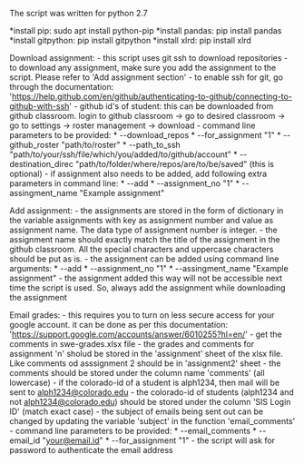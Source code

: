 The script was written for python 2.7

*install pip: sudo apt install python-pip
*install pandas: pip install pandas
*install gitpython: pip install gitpython
*install xlrd: pip install xlrd

Download assignment:
	- this script uses git ssh to download repositories
	- to download any assignment, make sure you add the assignment to the script. Please refer to 'Add assignment section'
	- to enable ssh for git, go through the documentation: 'https://help.github.com/en/github/authenticating-to-github/connecting-to-github-with-ssh'
	- github id's of student: this can be downloaded from github classroom. login to github classroom -> go to desired classroom -> go to settings -> roster management -> download 
	- command line parameters to be provided:
		* --download_repos
		* --for_assignment "1"
		* --github_roster "path/to/roster"
		* --path_to_ssh "path/to/your/ssh/file/which/you/added/to/github/account"
		* --destination_direc "path/to/folder/where/repos/are/to/be/saved" (this is optional)
	- if assignment also needs to be added, add following extra parameters in command line:
		* --add
		* --assignment_no "1"
		* --assingment_name "Example assignment"

Add assignment:
	- the assignments are stored in the form of dictionary in the variable assignments with key as assignment number and value as assignment name. The data type of assignment number is integer.
	- the assignment name should exactly match the title of the assignment in the github classroom. All the special characters and uppercase characters should be put as is.
	- the assignment can be added using command line arguments:
		* --add
		* --assignment_no "1"
		* --assingment_name "Example assignment"
	- the assignment added this way will not be accessible next time the script is used. So, always add the assignment while downloading the assignment

Email grades:
	- this requires you to turn on less secure access for your google account. it can be done as per this documentation: 'https://support.google.com/accounts/answer/6010255?hl=en/'
	- get the comments in swe-grades.xlsx file
	- the grades and comments for assignment 'n' sholud be stored in the 'assignment' sheet of the xlsx file. Like comments od asssignment 2 should be in 'assignment2' sheet
	- the comments should be stored under the column name 'comments' (all lowercase)
	- if the colorado-id of a student is alph1234, then mail will be sent to alph1234@colorado.edu
	- the colorado-id of students (alph1234 and not alph1234@colorado.edu) should be stored under the column 'SIS Login ID' (match exact case)
	- the subject of emails being sent out can be changed by updating the variable 'subject' in the function 'email_comments'
	- command line parameters to be provided:
		* --email_comments
		* --email_id "your@email.id"
		* --for_assignment "1"
	- the script will ask for password to authenticate the email address
